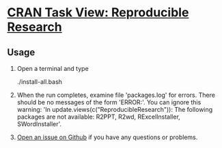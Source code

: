 # [CRAN Task View: Reproducible Research](http://cran.r-project.org/web/views/ReproducibleResearch.html)

## Usage

1. Open a terminal and type

	./install-all.bash
1. When the run completes, examine file 'packages.log' for errors. There should be no messages of the form 'ERROR:'. You can ignore this warning: 'In update.views(c("ReproducibleResearch")): The following packages are not available: R2PPT, R2wd, RExcelInstaller, SWordInstaller'.
1. [Open an issue on Github](https://github.com/znmeb/Computational-Journalism-Publishers-Workbench/issues/new) if you have any questions or problems.
